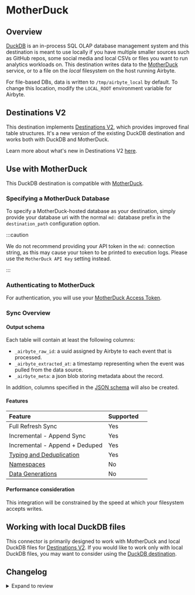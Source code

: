 # MotherDuck


## Overview

[DuckDB](https://duckdb.org/) is an in-process SQL OLAP database management system and this destination is meant to use locally if you have multiple smaller sources such as GitHub repos, some social media and local CSVs or files you want to run analytics workloads on. This destination writes data to the [MotherDuck](https://motherduck.com) service, or to a file on the _local_ filesystem on the host running Airbyte.

For file-based DBs, data is written to `/tmp/airbyte_local` by default. To change this location, modify the `LOCAL_ROOT` environment variable for Airbyte.

## Destinations V2

This destination implements [Destinations V2](/release_notes/upgrading_to_destinations_v2/#what-is-destinations-v2), which provides improved final table structures. It's a new version of the existing DuckDB destination and works both with DuckDB and MotherDuck.

Learn more about what's new in Destinations V2 [here](/using-airbyte/core-concepts/typing-deduping).

## Use with MotherDuck

This DuckDB destination is compatible with [MotherDuck](https://motherduck.com).

### Specifying a MotherDuck Database

To specify a MotherDuck-hosted database as your destination, simply provide your database uri with the normal `md:` database prefix in the `destination_path` configuration option.

:::caution

We do not recommend providing your API token in the `md:` connection string, as this may cause your token to be printed to execution logs. Please use the `MotherDuck API Key` setting instead.

:::

### Authenticating to MotherDuck

<FieldAnchor field="motherduck_api_key">

For authentication, you will use your [MotherDuck Access Token](https://motherduck.com/docs/key-tasks/authenticating-and-connecting-to-motherduck/authenticating-to-motherduck/#creating-an-access-token).

</FieldAnchor>

### Sync Overview

#### Output schema

Each table will contain at least the following columns:

- `_airbyte_raw_id`: a uuid assigned by Airbyte to each event that is processed.
- `_airbyte_extracted_at`: a timestamp representing when the event was pulled from the data source.
- `_airbyte_meta`: a json blob storing metadata about the record.

In addition, columns specified in the [JSON schema](https://docs.airbyte.com/connector-development/schema-reference) will also be created.


#### Features

| Feature                        | Supported |     |
| :----------------------------- | :-------- | :-- |
| Full Refresh Sync              | Yes       |     |
| Incremental - Append Sync      | Yes       |     |
| Incremental - Append + Deduped | Yes       |     |
| [Typing and Deduplication](/using-airbyte/core-concepts/typing-deduping) | Yes        |     |
| [Namespaces](/using-airbyte/core-concepts/namespaces) | No        |     |
| [Data Generations](/operator-guides/refreshes#data-generations) | No        |     |

#### Performance consideration

This integration will be constrained by the speed at which your filesystem accepts writes.

## Working with local DuckDB files

This connector is primarily designed to work with MotherDuck and local DuckDB files for [Destinations V2](/release_notes/upgrading_to_destinations_v2/#what-is-destinations-v2). If you would like to work only with local DuckDB files, you may want to consider using the [DuckDB destination](https://docs.airbyte.com/integrations/destinations/duckdb).

## Changelog

<details>
  <summary>Expand to review</summary>

| Version | Date       | Pull Request                                              | Subject                                                                                                                                                                                                                                                                                                                                                                                                |
|:--------| :--------- | :-------------------------------------------------------- | :----------------------------------------------------------------------------------------------------------------------------------------------------------------------------------------------------------------------------------------------------------------------------------------------------------------------------------------------------------------------------------------------------- |
| 0.1.15 | 2024-11-07 | [48405](https://github.com/airbytehq/airbyte/pull/48405) | Updated docs and hovertext for schema, api key, and database name. |
| 0.1.14 | 2024-10-30 | [48006](https://github.com/airbytehq/airbyte/pull/48006) | Fix bug in _flush_buffer, explicitly register dataframe before inserting |
| 0.1.13 | 2024-10-30 | [47969](https://github.com/airbytehq/airbyte/pull/47969) | Preserve Platform-generated id in state messages. |
| 0.1.12 | 2024-10-30 | [47987](https://github.com/airbytehq/airbyte/pull/47987) | Disable PyPi publish. |
| 0.1.11 | 2024-10-30 | [47979](https://github.com/airbytehq/airbyte/pull/47979) | Rename package. |
| 0.1.10 | 2024-10-29 | [47958](https://github.com/airbytehq/airbyte/pull/47958) | Add state counts and other fixes. |
| 0.1.9 | 2024-10-29 | [47950](https://github.com/airbytehq/airbyte/pull/47950) | Fix bug: add double quotes to column names that are reserved keywords. |
| 0.1.8 | 2024-10-29 | [47952](https://github.com/airbytehq/airbyte/pull/47952) | Fix: Add max batch size for loads. |
| 0.1.7 | 2024-10-29 | [47706](https://github.com/airbytehq/airbyte/pull/47706) | Fix bug: incorrect column names were used to create new stream table when using multiple streams. |
| 0.1.6 | 2024-10-29 | [47821](https://github.com/airbytehq/airbyte/pull/47821) | Update dependencies |
| 0.1.5 | 2024-10-28 | [47694](https://github.com/airbytehq/airbyte/pull/47694) | Resolve write failures, move processor classes into the connector. |
| 0.1.4 | 2024-10-28 | [47688](https://github.com/airbytehq/airbyte/pull/47688) | Use new destination table name format, explicitly insert PyArrow table columns by name and add debug info for column mismatches. |
| 0.1.3 | 2024-10-23 | [47315](https://github.com/airbytehq/airbyte/pull/47315) | Fix bug causing MotherDuck API key to not be correctly passed to the engine. |
| 0.1.2 | 2024-10-23 | [47315](https://github.com/airbytehq/airbyte/pull/47315) | Use `saas_only` mode during connection check to reduce ram usage. |
| 0.1.1 | 2024-10-23 | [47312](https://github.com/airbytehq/airbyte/pull/47312) | Fix: generate new unique destination ID |
| 0.1.0 | 2024-10-23 | [46904](https://github.com/airbytehq/airbyte/pull/46904) | New MotherDuck destination |

</details>

